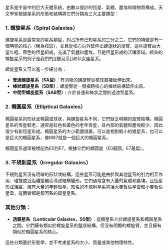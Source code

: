 星系是宇宙中的巨大天體系統，由數以億計的恆星、氣體、塵埃和暗物質構成。天文學家根據星系的形態和結構將它們分類為三大主要類型：

### 1. **螺旋星系（Spiral Galaxies）**
螺旋星系是最常見的星系類型，約占所有已知星系的三分之二。它們的特徵是有一個明亮的核心（稱為核球），並且從核心向外延伸出螺旋狀的旋臂。這些旋臂由大量年輕、藍色的恆星組成，充滿了氣體和塵埃，且是恆星形成的活躍區域。經典的螺旋星系的例子是我們的[[銀河系]]和仙女座星系。

螺旋星系又可以進一步細分為：
- **普通螺旋星系（SA型）**：有清晰的螺旋臂從核球直接延伸出來。
- **棒狀螺旋星系（SB型）**：螺旋臂從一個橫跨核心的棒狀結構延伸出來。
- **中間型螺旋星系（SAB型）**：介於普通和棒狀之間的過渡型星系。

### 2. **橢圓星系（Elliptical Galaxies）**
橢圓星系的形狀呈橢圓或球狀，與螺旋星系不同，它們缺乏明顯的旋臂結構。橢圓星系的恆星較老，通常是紅色和黃色的老年恆星，且內部的氣體和塵埃較少，因此很少有新恆星形成。橢圓星系的大小範圍很廣，可以是相對較小的矮星系，也可以是巨大的橢圓星系，像M87就是一個巨大的橢圓星系。

橢圓星系通常被標記為E0到E7，根據它們的橢圓度（E0最圓，E7最扁）。

### 3. **不規則星系（Irregular Galaxies）**
不規則星系沒有明確的形狀或結構，這些星系可能是由於與其他星系的引力相互作用、碰撞或近距離接觸而導致結構變形。它們通常含有大量的氣體和塵埃，且恆星形成活躍，擁有大量的年輕恆星。知名的不規則星系包括大麥哲倫星雲和小麥哲倫星雲，這兩者都是銀河系的衛星星系。

### 其他分類：
- **透鏡星系（Lenticular Galaxies，S0型）**：這類星系介於螺旋星系和橢圓星系之間。它們擁有類似於螺旋星系的盤狀結構，但沒有明顯的螺旋臂，並且擁有類似於橢圓星系的核心。
  
這些分類基於形態學，並不考慮星系的大小、質量或其他物理特性。